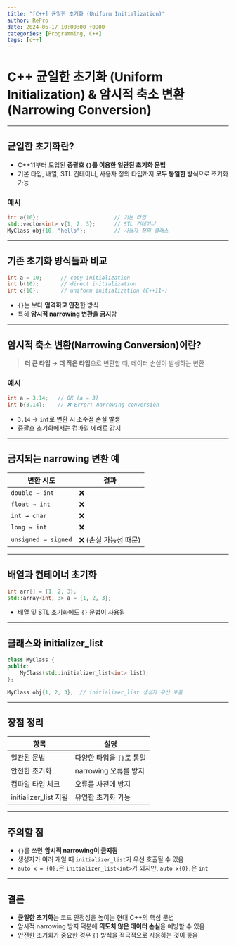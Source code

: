 ```yaml
---
title: "[C++] 균일한 초기화 (Uniform Initialization)"
author: RePro
date: 2024-06-17 10:00:00 +0900
categories: [Programming, C++]
tags: [c++]
---
```


# C++ 균일한 초기화 (Uniform Initialization) & 암시적 축소 변환(Narrowing Conversion)

---

## 균일한 초기화란?

- C++11부터 도입된 **중괄호 `{}`를 이용한 일관된 초기화 문법**
- 기본 타입, 배열, STL 컨테이너, 사용자 정의 타입까지 **모두 동일한 방식**으로 초기화 가능

### 예시

```cpp
int a{10};                        // 기본 타입
std::vector<int> v{1, 2, 3};      // STL 컨테이너
MyClass obj{10, "hello"};         // 사용자 정의 클래스
```

---

## 기존 초기화 방식들과 비교

```cpp
int a = 10;      // copy initialization
int b(10);       // direct initialization
int c{10};       // uniform initialization (C++11~)
```

- `{}`는 보다 **엄격하고 안전**한 방식
- 특히 **암시적 narrowing 변환을 금지**함

---

## 암시적 축소 변환(Narrowing Conversion)이란?

> **더 큰 타입 → 더 작은 타입**으로 변환할 때, 데이터 손실이 발생하는 변환

### 예시

```cpp
int a = 3.14;   // OK (a = 3)
int b{3.14};    // ❌ Error: narrowing conversion
```

- `3.14` → `int`로 변환 시 소수점 손실 발생
- 중괄호 초기화에서는 컴파일 에러로 감지

---

## 금지되는 narrowing 변환 예

| 변환 시도 | 결과 |
|-----------|------|
| `double → int` | ❌ |
| `float → int` | ❌ |
| `int → char` | ❌ |
| `long → int` | ❌ |
| `unsigned → signed` | ❌ (손실 가능성 때문) |

---

## 배열과 컨테이너 초기화

```cpp
int arr[] = {1, 2, 3};
std::array<int, 3> a = {1, 2, 3};
```

- 배열 및 STL 초기화에도 `{}` 문법이 사용됨

---

## 클래스와 initializer_list

```cpp
class MyClass {
public:
    MyClass(std::initializer_list<int> list);
};

MyClass obj{1, 2, 3};  // initializer_list 생성자 우선 호출
```

---

## 장점 정리

| 항목 | 설명 |
|------|------|
| 일관된 문법 | 다양한 타입을 `{}`로 통일 |
| 안전한 초기화 | narrowing 오류를 방지 |
| 컴파일 타임 체크 | 오류를 사전에 방지 |
| initializer_list 지원 | 유연한 초기화 가능 |

---

## 주의할 점

- `{}`를 쓰면 **암시적 narrowing이 금지됨**
- 생성자가 여러 개일 때 `initializer_list`가 우선 호출될 수 있음
- `auto x = {0};`은 `initializer_list<int>`가 되지만, `auto x{0};`은 `int`

---

## 결론

- **균일한 초기화**는 코드 안정성을 높이는 현대 C++의 핵심 문법
- 암시적 narrowing 방지 덕분에 **의도치 않은 데이터 손실**을 예방할 수 있음
- 안전한 초기화가 중요한 경우 `{}` 방식을 적극적으로 사용하는 것이 좋음

